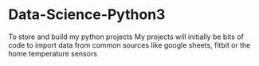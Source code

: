 # Data-Science-Python3
To store and build my python projects
My projects will initially be bits of code to import data from common sources like google sheets, fitbit or the home temperature sensors
